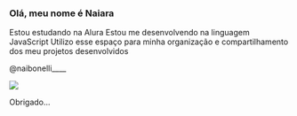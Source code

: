 ### Olá, meu nome é Naiara 

Estou estudando na Alura
Estou me desenvolvendo na linguagem JavaScript
Utilizo esse espaço para minha organização e compartilhamento dos meu projetos desenvolvidos

@naibonelli____

![](https://tenor.com/pt-BR/view/flowers-gif-22611365)

Obrigado...
